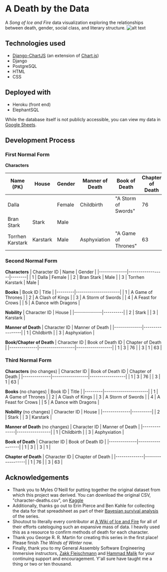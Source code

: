 # A Death by the Data
A *Song of Ice and Fire* data visualization exploring the relationships between death, gender, social class, and literary structure.
![alt text](https://i.imgur.com/JRGKOvk.jpg "A Death by the Data")

## Technologies used
* [Django-ChartJS](https://github.com/peopledoc/django-chartjs) (an extension of [Chart.js](https://www.chartjs.org/))
* Django
* PostgreSQL
* HTML
* CSS

## Deployed with
* Heroku (front end)
* ElephantSQL

While the database itself is not publicly accessible, you can view my data in [Google Sheets](https://docs.google.com/spreadsheets/d/1apfpE1Rd8Ae7KLWHUk54y1p0e76DTkmdVYligH0kR-c/edit?usp=sharing).

## Development Process

### First Normal Form
**Characters**

| Name (PK)        | House    | Gender | Manner of Death | Book of Death       | Chapter of Death |
|------------------|----------|--------|-----------------|---------------------|------------------|
| Dalla            |          | Female | Childbirth      | "A Storm of Swords" | 76               |
| Bran Stark       | Stark    | Male   |                 |                     |                  |
| Torrhen Karstark | Karstark | Male   | Asphyxiation    | "A Game of Thrones" | 63               |


### Second Normal Form
**Characters**
| Character ID | Name             | Gender |
|--------------|------------------|--------|
| 1            | Dalla            | Female |
| 2            | Bran Stark       | Male   |
| 3            | Torrhen Karstark | Male   |

**Books**
| Book ID | Title                |
|---------|----------------------|
| 1       | A Game of Thrones    |
| 2       | A Clash of Kings     |
| 3       | A Storm of Swords    |
| 4       | A Feast for Crows    |
| 5       | A Dance with Dragons |

**Nobility**
| Character ID | House    |
|--------------|----------|
| 2            | Stark    |
| 3            | Karstark |

**Manner of Death**
| Character ID | Manner of Death |
|--------------|-----------------|
| 1            | Childbirth      |
| 3            | Asphyxiation    |

**Book/Chapter of Death**
| Character ID | Book of Death ID | Chapter of Death |
|--------------|------------------|------------------|
| 1            | 3                | 76               |
| 3            | 1                | 63               |

### Third Normal Form
**Characters** (no changes)
| Character ID | Book of Death ID | Chapter of Death |
|--------------|------------------|------------------|
| 1            | 3                | 76               |
| 3            | 1                | 63               |

**Books** (no changes)
| Book ID | Title                |
|---------|----------------------|
| 1       | A Game of Thrones    |
| 2       | A Clash of Kings     |
| 3       | A Storm of Swords    |
| 4       | A Feast for Crows    |
| 5       | A Dance with Dragons |

**Nobility** (no changes)
| Character ID | House    |
|--------------|----------|
| 2            | Stark    |
| 3            | Karstark |

**Manner of Death** (no changes)
| Character ID | Manner of Death |
|--------------|-----------------|
| 1            | Childbirth      |
| 3            | Asphyxiation    |

**Book of Death**
| Character ID | Book of Death ID |
|--------------|------------------|
| 1            | 3                |
| 3            | 1                |

**Chapter of Death**
| Character ID | Chapter of Death |
|--------------|------------------|
| 1            | 76               |
| 3            | 63               |


## Acknowledgements
* Thank you to Myles O'Neill for putting together the original dataset from which this project was derived. You can download the original CSV, "character-deaths.csv", on [Kaggle](https://www.kaggle.com/mylesoneill/game-of-thrones)
* Additionally, thanks go out to Erin Pierce and Ben Kahle for collecting the data for that spreadsheet as part of their [Bayesian survival analysis](http://allendowney.blogspot.com/2015/03/bayesian-survival-analysis-for-game-of.html) of the series.
* Shoutout to literally every contributor at [A Wiki of Ice and Fire](https://awoiaf.westeros.org/index.php/Main_Page) for all of their efforts cateloguing such an expansive mass of data. I heavily used this as a resource to confirm methods of death for each character.
* Thank you George R. R. Martin for creating this series in the first place! Please finish *The Winds of Winter* now.
* Finally, thank you to my General Assembly Software Engineering Immersive instructors, [Zakk Fleischmann](https://github.com/ZakkMan) and [Hammad Malik](https://github.com/tomatohammado) for your continuing support and encouragement. Y'all sure have taught me a thing or two or ten thousand.